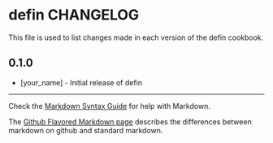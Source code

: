 defin CHANGELOG
===============

This file is used to list changes made in each version of the defin cookbook.

0.1.0
-----
- [your_name] - Initial release of defin

- - -
Check the [Markdown Syntax Guide](http://daringfireball.net/projects/markdown/syntax) for help with Markdown.

The [Github Flavored Markdown page](http://github.github.com/github-flavored-markdown/) describes the differences between markdown on github and standard markdown.
